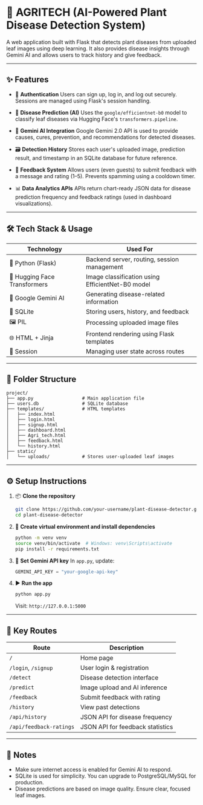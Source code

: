 
# 🌿 AGRITECH (AI-Powered Plant Disease Detection System)

A web application built with Flask that detects plant diseases from uploaded leaf images using deep learning. It also provides disease insights through Gemini AI and allows users to track history and give feedback.

---

## ✨ Features

* 🔐 **Authentication**
  Users can sign up, log in, and log out securely. Sessions are managed using Flask's session handling.

* 🧠 **Disease Prediction (AI)**
  Uses the `google/efficientnet-b0` model to classify leaf diseases via Hugging Face's `transformers.pipeline`.

* 🤖 **Gemini AI Integration**
  Google Gemini 2.0 API is used to provide causes, cures, prevention, and recommendations for detected diseases.

* 🗃️ **Detection History**
  Stores each user's uploaded image, prediction result, and timestamp in an SQLite database for future reference.

* 💬 **Feedback System**
  Allows users (even guests) to submit feedback with a message and rating (1–5). Prevents spamming using a cooldown timer.

* 📊 **Data Analytics APIs**
  APIs return chart-ready JSON data for disease prediction frequency and feedback ratings (used in dashboard visualizations).

---

## 🛠️ Tech Stack & Usage

| Technology                   | Used For                                         |
| ---------------------------- | ------------------------------------------------ |
| 🐍 Python (Flask)            | Backend server, routing, session management      |
| 🧠 Hugging Face Transformers | Image classification using EfficientNet-B0 model |
| 🧬 Google Gemini AI          | Generating disease-related information           |
| 💾 SQLite                    | Storing users, history, and feedback             |
| 🖼️ PIL                      | Processing uploaded image files                  |
| 🌐 HTML + Jinja              | Frontend rendering using Flask templates         |
| 🔐 Session                   | Managing user state across routes                |

---

## 📂 Folder Structure

```
project/
├── app.py                  # Main application file
├── users.db                # SQLite database
├── templates/              # HTML templates
│   ├── index.html
│   ├── login.html
│   ├── signup.html
│   ├── dashboard.html
│   ├── Agri_tech.html
│   ├── feedback.html
│   └── history.html
├── static/
│   └── uploads/            # Stores user-uploaded leaf images
```

---

## ⚙️ Setup Instructions

1. 📦 **Clone the repository**

   ```bash
   git clone https://github.com/your-username/plant-disease-detector.git
   cd plant-disease-detector
   ```

2. 🧪 **Create virtual environment and install dependencies**

   ```bash
   python -m venv venv
   source venv/bin/activate  # Windows: venv\Scripts\activate
   pip install -r requirements.txt
   ```

3. 🔑 **Set Gemini API key**
   In `app.py`, update:

   ```python
   GEMINI_API_KEY = "your-google-api-key"
   ```

4. ▶️ **Run the app**

   ```bash
   python app.py
   ```

   Visit: `http://127.0.0.1:5000`

---

## 🔗 Key Routes

| Route                   | Description                      |
| ----------------------- | -------------------------------- |
| `/`                     | Home page                        |
| `/login`, `/signup`     | User login & registration        |
| `/detect`               | Disease detection interface      |
| `/predict`              | Image upload and AI inference    |
| `/feedback`             | Submit feedback with rating      |
| `/history`              | View past detections             |
| `/api/history`          | JSON API for disease frequency   |
| `/api/feedback-ratings` | JSON API for feedback statistics |

---

## 📌 Notes

* Make sure internet access is enabled for Gemini AI to respond.
* SQLite is used for simplicity. You can upgrade to PostgreSQL/MySQL for production.
* Disease predictions are based on image quality. Ensure clear, focused leaf images.
